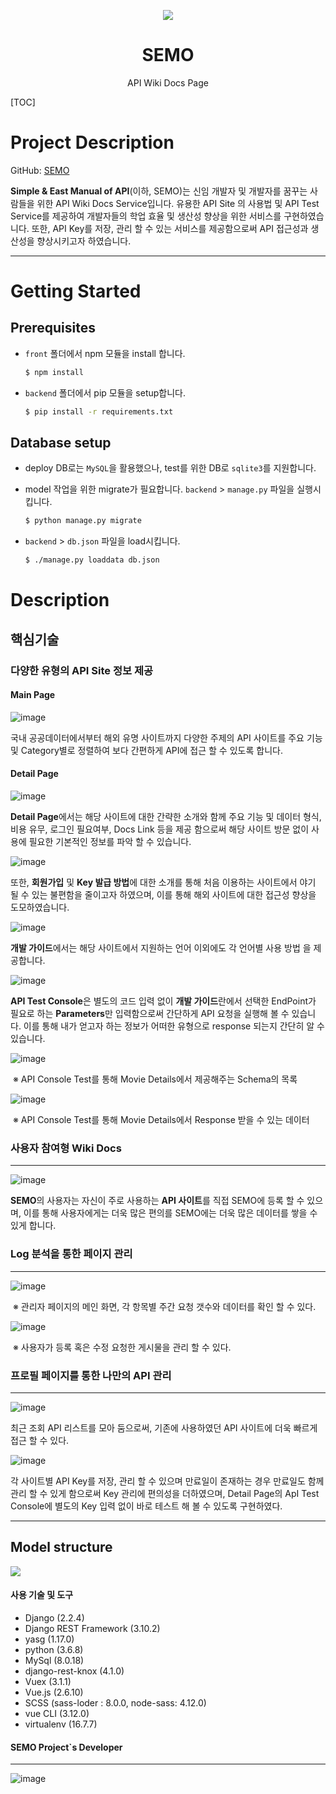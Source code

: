 

<p align="center">
    <img src="https://user-images.githubusercontent.com/45934087/68111330-38ecc700-ff32-11e9-817e-57b39a66a24a.png"/>
	<h1 align="center">SEMO</h1>
    <p align="center">API Wiki Docs Page</p>
</p>

[TOC]

# Project Description

GitHub: <a href="https://github.com/kyeah01/SEMO">SEMO</a>

 **Simple & East Manual of API**(이하, SEMO)는 신임 개발자 및 개발자를 꿈꾸는 사람들을 위한 API Wiki Docs Service입니다. 유용한 API Site 의 사용법 및 API Test Service를 제공하여 개발자들의 학업 효율 및 생산성 향상을 위한 서비스를 구현하였습니다. 또한, API Key를 저장, 관리 할 수 있는 서비스를 제공함으로써 API 접근성과 생산성을 향상시키고자 하였습니다.

------



# Getting Started

## Prerequisites

- `front` 폴더에서 npm 모듈을 install 합니다.

  ```bash
  $ npm install
  ```

- `backend` 폴더에서 pip 모듈을 setup합니다.

  ```bash
  $ pip install -r requirements.txt
  ```



## Database setup

- deploy DB로는 `MySQL`을 활용했으나, test를 위한 DB로 `sqlite3`를 지원합니다.

- model 작업을 위한 migrate가 필요합니다.
  `backend` > `manage.py` 파일을 실행시킵니다.

  ```bash
  $ python manage.py migrate
  ```

- `backend` > `db.json` 파일을 load시킵니다.

  ```bash
  $ ./manage.py loaddata db.json
  ```

  

# Description

## 핵심기술

### 다양한 유형의 API Site 정보 제공

#### Main Page

![image](https://user-images.githubusercontent.com/45934087/68111269-13f85400-ff32-11e9-832b-4af68a2dd19a.png)

 국내  공공데이터에서부터 해외 유명 사이트까지 다양한 주제의 API 사이트를 주요 기능 및 Category별로 정렬하여 보다 간편하게 API에 접근 할 수 있도록 합니다. 



#### Detail Page

![image](https://user-images.githubusercontent.com/45934087/68112833-a51cfa00-ff35-11e9-9caa-d8a26bab4e79.png)

 **Detail Page**에서는 해당 사이트에 대한 간략한 소개와 함께 주요 기능 및 데이터 형식, 비용 유무, 로그인 필요여부, Docs Link 등을 제공 함으로써 해당 사이트 방문 없이 사용에 필요한 기본적인 정보를 파악 할 수 있습니다.

![image](https://user-images.githubusercontent.com/45934087/68112851-b108bc00-ff35-11e9-9960-3f7e0312f1d8.png)

 또한, **회원가입** 및 **Key 발급 방법**에 대한 소개를 통해 처음 이용하는 사이트에서 야기 될 수 있는 불편함을 줄이고자 하였으며, 이를 통해 해외 사이트에 대한 접근성 향상을 도모하였습니다.

![image](https://user-images.githubusercontent.com/45934087/68112807-90d8fd00-ff35-11e9-976d-b96dcc4224a6.png)

 **개발 가이드**에서는 해당 사이트에서 지원하는 언어 이외에도 각 언어별 사용 방법 을 제공합니다.

![image](https://user-images.githubusercontent.com/45934087/68112873-bebe4180-ff35-11e9-8d66-aefc81b6b5a9.png)

 **API Test Console**은 별도의 코드 입력 없이 **개발 가이드**란에서 선택한 EndPoint가 필요로 하는 **Parameters**만 입력함으로써 간단하게 API 요청을 실행해 볼 수 있습니다. 이를 통해 내가 얻고자 하는 정보가 어떠한 유형으로 response 되는지 간단히 알 수 있습니다.

![image](https://user-images.githubusercontent.com/45934087/68112889-ca116d00-ff35-11e9-9ea2-ad4761b5dbc4.png)

​						※ API Console Test를 통해 Movie Details에서 제공해주는 Schema의 목록

![image](https://user-images.githubusercontent.com/45934087/68112909-dac1e300-ff35-11e9-865f-55ccfac9a8a5.png)

​						※ API Console Test를 통해 Movie Details에서 Response 받을 수 있는 데이터

### 사용자 참여형 Wiki Docs

------

![image](https://user-images.githubusercontent.com/45934087/68113729-c67ee580-ff37-11e9-8d77-31bdbeacaf50.png)

 **SEMO**의 사용자는 자신이 주로 사용하는 **API 사이트**를 직접 SEMO에 등록 할 수 있으며, 이를 통해 사용자에게는 더욱 많은 편의를 SEMO에는 더욱 많은 데이터를 쌓을 수 있게 합니다.

### Log 분석을 통한 페이지 관리

------

![image](https://user-images.githubusercontent.com/45934087/68115244-46f31580-ff3b-11e9-9edc-dc6eba354639.png)

​						※ 관리자 페이지의 메인 화면, 각 항목별 주간 요청 갯수와 데이터를 확인 할 수 있다.

![image](https://user-images.githubusercontent.com/45934087/68115262-570af500-ff3b-11e9-920e-a91d58a77138.png)

​						※ 사용자가 등록 혹은 수정 요청한 게시물을 관리 할 수 있다.

### 프로필 페이지를 통한 나만의 API 관리

------

![image](https://user-images.githubusercontent.com/45934087/68113575-79027880-ff37-11e9-8cf4-e302e91f5545.png)

 최근 조회 API 리스트를 모아 둠으로써, 기존에 사용하였던 API 사이트에 더욱 빠르게 접근 할 수 있다.

![image](https://user-images.githubusercontent.com/45934087/68113514-4e182480-ff37-11e9-8a84-2d7bf6f91a40.png)

 각 사이트별 API Key를 저장, 관리 할 수 있으며 만료일이 존재하는 경우 만료일도 함께 관리 할 수 있게 함으로써 Key 관리에 편의성을 더하였으며, Detail Page의 ApI Test Console에 별도의 Key 입력 없이 바로 테스트 해 볼 수 있도록 구현하였다.

------



## Model structure

<img src="https://user-images.githubusercontent.com/45934061/68186307-2d0f0c80-ffe7-11e9-9754-5457ed8d6a43.png">





#### 사용 기술 및 도구

- Django (2.2.4)
- Django REST Framework (3.10.2)
- yasg (1.17.0)
- python (3.6.8)
- MySql (8.0.18)
- django-rest-knox (4.1.0)
- Vuex (3.1.1)
- Vue.js (2.6.10)
- SCSS (sass-loder : 8.0.0, node-sass: 4.12.0)
- vue CLI (3.12.0)
- virtualenv (16.7.7)



#### SEMO Project`s Developer

------

![image](https://user-images.githubusercontent.com/45934087/67922599-8bef1300-fbee-11e9-8fd9-c1712f3f2069.png) 